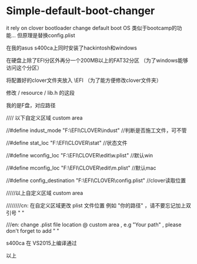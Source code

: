 # Simple-default-boot-changer
it rely on clover bootloader change default boot OS
类似于bootcamp的功能...
但原理是替换config.plist

在我的asus s400ca上同时安装了hackintosh和windows

在硬盘上除了EFI分区外再分一个200MB以上的FAT32分区 （为了windows能够访问这个分区）

将配置好的clover文件夹放入  \EFI  （为了能方便修改clover文件夹）

修改  / resource / lib.h 的这段 


我的是F盘，对应路径


//// 以下自定义区域 custom area 

//#define indust_mode  "F:\\EFI\\CLOVER\\indust" //判断是否施工文件，可不管 

//#define stat_loc  "F:\\EFI\\CLOVER\\stat"   //状态文件  

//#define wconfig_loc  "F:\\EFI\\CLOVER\\edit\\w.plist"  //默认win 

//#define mconfig_loc  "F:\\EFI\\CLOVER\\edit\\m.plist"   //默认mac 

//#define config_destination  "F:\\EFI\\CLOVER\\config.plist"  //clover读取位置 

/////以上自定义区域  custom area    

////////cn: 在自定义区域更改 plist 文件位置 例如 "你的路径" ，请不要忘记加上双引号 " "  

///en: change  .plist  file location @ custom area , e.g  "Your path" , please don't forget to add " " 


s400ca 在 VS2015上编译通过
 
 以上




 




